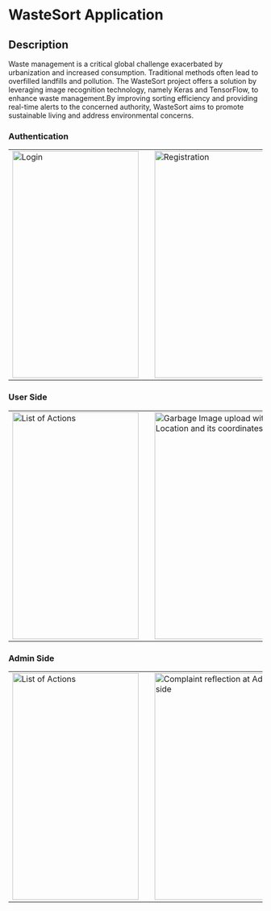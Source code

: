 # WasteSort Application

## Description
Waste management is a critical global challenge exacerbated by urbanization and 
increased consumption. Traditional methods often lead to overfilled landfills and 
pollution. The WasteSort project offers a solution by leveraging image recognition 
technology, namely Keras and TensorFlow, to enhance waste management.By 
improving sorting efficiency and providing real-time alerts to the concerned authority, WasteSort aims to promote 
sustainable living and address environmental concerns.

### Authentication
<table>
  <tr>
    <td><img src="https://github.com/user-attachments/assets/1482d89d-cd15-4e6a-ab4c-1454657a3a7e" alt="Login" width="250" height="450"/></td>
    <td></td>
    <td><img src="https://github.com/user-attachments/assets/9a648398-57e5-471d-a3b0-ed22553d784b" alt="Registration" width="250" height="450"/></td>
  </tr>
</table>

### User Side
<table>
  <tr>
    <td><img src="https://github.com/user-attachments/assets/2beea44e-101f-4816-a7ab-808479aaba0b" alt="List of Actions" width="250" height="450"/></td>
    <td></td>
    <td><img src="https://github.com/user-attachments/assets/491adee2-1e51-4c77-8ac6-b92b9b5b4078" alt="Garbage Image upload with Location and its coordinates" width="250" height="450"/></td>
  </tr>
</table>

### Admin Side
<table>
  <tr>
    <td><img src="https://github.com/user-attachments/assets/190a7faf-7814-4425-8596-da4a2f8a14a4" alt="List of Actions" width="250" height="450"/></td>
    <td></td>
    <td><img src="https://github.com/user-attachments/assets/81e583fc-6ad8-4140-ad37-55b782ded650" alt="Complaint reflection at Admin side" width="250" height="450"/></td>
  </tr>
</table>
